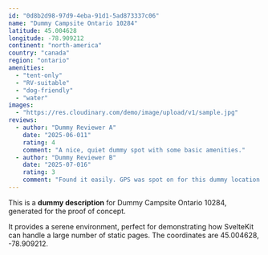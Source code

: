 ```yaml
---
id: "0d8b2d98-97d9-4eba-91d1-5ad873337c06"
name: "Dummy Campsite Ontario 10284"
latitude: 45.004628
longitude: -78.909212
continent: "north-america"
country: "canada"
region: "ontario"
amenities:
  - "tent-only"
  - "RV-suitable"
  - "dog-friendly"
  - "water"
images:
  - "https://res.cloudinary.com/demo/image/upload/v1/sample.jpg"
reviews:
  - author: "Dummy Reviewer A"
    date: "2025-06-011"
    rating: 4
    comment: "A nice, quiet dummy spot with some basic amenities."
  - author: "Dummy Reviewer B"
    date: "2025-07-016"
    rating: 3
    comment: "Found it easily. GPS was spot on for this dummy location."
---
```


This is a **dummy description** for Dummy Campsite Ontario 10284, generated for the proof of concept.

It provides a serene environment, perfect for demonstrating how SvelteKit can handle a large number of static pages. The coordinates are 45.004628, -78.909212.
